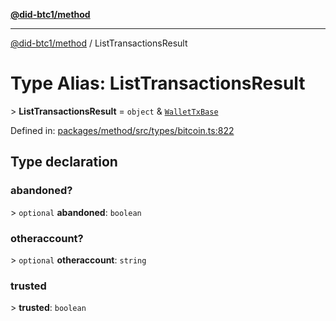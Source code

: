 [**@did-btc1/method**](../README.md)

***

[@did-btc1/method](../globals.md) / ListTransactionsResult

# Type Alias: ListTransactionsResult

&gt; **ListTransactionsResult** = `object` & [`WalletTxBase`](WalletTxBase.md)

Defined in: [packages/method/src/types/bitcoin.ts:822](https://github.com/dcdpr/did-btc1-js/blob/4ab6f9915d95beed9bc633644c9db1539395f512/packages/method/src/types/bitcoin.ts#L822)

## Type declaration

### abandoned?

&gt; `optional` **abandoned**: `boolean`

### otheraccount?

&gt; `optional` **otheraccount**: `string`

### trusted

&gt; **trusted**: `boolean`
